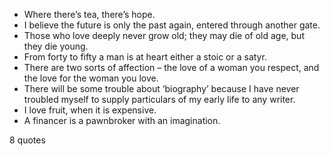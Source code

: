  - Where there’s tea, there’s hope.
 - I believe the future is only the past again, entered through another gate.
 - Those who love deeply never grow old; they may die of old age, but they die young.
 - From forty to fifty a man is at heart either a stoic or a satyr.
 - There are two sorts of affection – the love of a woman you respect, and the love for the woman you love.
 - There will be some trouble about ‘biography’ because I have never troubled myself to supply particulars of my early life to any writer.
 - I love fruit, when it is expensive.
 - A financer is a pawnbroker with an imagination.

8 quotes